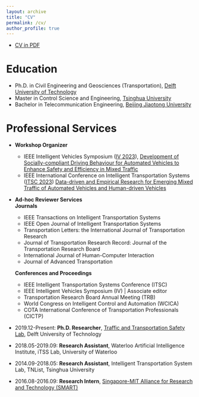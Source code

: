 ```yaml
---
layout: archive
title: "CV"
permalink: /cv/
author_profile: true
---
```


- [CV in PDF](https://yongqidong.github.io/files/Dong_Yongqi-CV_2023.pdf)



Education
======
* Ph.D. in Civil Engineering and Geosciences (Transportation), [Delft University of Technology](https://www.tudelft.nl/en/ceg/)
* Master in Control Science and Engineering, [Tsinghua University](https://www.tsinghua.edu.cn/en/)
* Bachelor in Telecommunication Engineering, [Beijing Jiaotong University](http://en.eie.bjtu.edu.cn/)


Professional Services 
======
* **Workshop Organizer** <br/>
 	* IEEE Intelligent Vehicles Symposium ([IV 2023](https://2023.ieee-iv.org/)), 
 	  [Development of Socially-compliant Driving Behaviour for Automated Vehicles to Enhance Safety and Efficiency in Mixed Traffic](https://sites.google.com/berkeley.edu/iv2023/) <br/>
 	* IEEE International Conference on Intelligent Transportation Systems ([ITSC 2023](https://2023.ieee-itsc.org/))
    [Data-driven and Empirical Research for Emerging Mixed Traffic of Automated Vehicles and Human-driven Vehicles](https://sites.google.com/view/itsc2023-mixed-traffic/) <br/>


* **Ad-hoc Reviewer Services**<br/>
**Journals**<br/>
 	* IEEE Transactions on Intelligent Transportation Systems<br/>
 	* IEEE Open Journal of Intelligent Transportation Systems<br/>
 	* Transportation Letters: the International Journal of Transportation Research<br/>
 	* Journal of Transportation Research Record: Journal of the Transportation Research Board<br/>
 	* International Journal of Human-Computer Interaction<br/>
 	* Journal of Advanced Transportation<br/>
  
  
  
  **Conferences and Proceedings**<br/>
 	- IEEE Intelligent Transportation Systems Conference (ITSC)<br/>
 	- IEEE Intelligent Vehicles Symposium (IV) | Associate editor<br/>
 	- Transportation Research Board Annual Meeting (TRB)<br/>
 	- World Congress on Intelligent Control and Automation (WCICA)<br/>
 	- COTA International Conference of Transportation Professionals (CICTP)<br/>
* 2019.12-Present:  **Ph.D. Researcher**, [Traffic and Transportation Safety Lab](https://www.tudelft.nl/citg/tts-lab), Delft University of Technology<br/>
* 2018.05-2019.09: **Research Assistant**, Waterloo Artificial Intelligence Institute, iTSS Lab, University of Waterloo <br/>
* 2014.09-2018.05: **Research Assistant**, Intelligent Transportation System Lab, TNList, Tsinghua University <br/>
* 2016.08-2016.09: **Research Intern**, [Singapore-MIT Alliance for Research and Technology (SMART)](https://smart.mit.edu/research/fm/about-fm) <br/>


<br/>
<script type='text/javascript' id='clustrmaps' src='//cdn.clustrmaps.com/map_v2.js?cl=ffffff&w=698&t=tt&d=linXdGUW0uzldsSGTUU1wkce_m9BE5xmEZBiDgTGM9w'></script>

